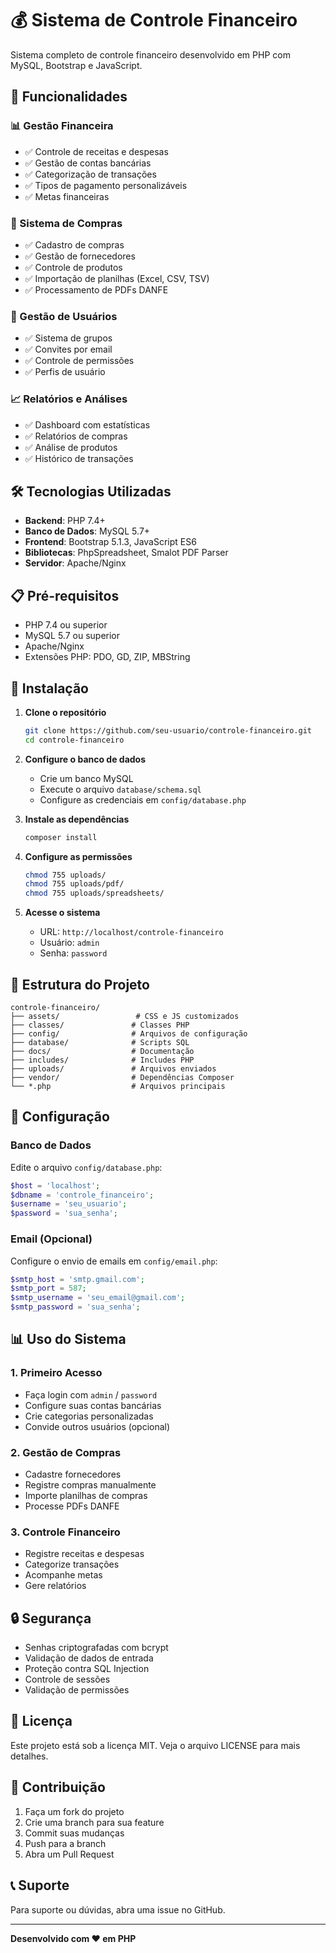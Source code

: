 # 💰 Sistema de Controle Financeiro

Sistema completo de controle financeiro desenvolvido em PHP com MySQL, Bootstrap e JavaScript.

## 🚀 Funcionalidades

### 📊 Gestão Financeira
- ✅ Controle de receitas e despesas
- ✅ Gestão de contas bancárias
- ✅ Categorização de transações
- ✅ Tipos de pagamento personalizáveis
- ✅ Metas financeiras

### 🛒 Sistema de Compras
- ✅ Cadastro de compras
- ✅ Gestão de fornecedores
- ✅ Controle de produtos
- ✅ Importação de planilhas (Excel, CSV, TSV)
- ✅ Processamento de PDFs DANFE

### 👥 Gestão de Usuários
- ✅ Sistema de grupos
- ✅ Convites por email
- ✅ Controle de permissões
- ✅ Perfis de usuário

### 📈 Relatórios e Análises
- ✅ Dashboard com estatísticas
- ✅ Relatórios de compras
- ✅ Análise de produtos
- ✅ Histórico de transações

## 🛠️ Tecnologias Utilizadas

- **Backend**: PHP 7.4+
- **Banco de Dados**: MySQL 5.7+
- **Frontend**: Bootstrap 5.1.3, JavaScript ES6
- **Bibliotecas**: PhpSpreadsheet, Smalot PDF Parser
- **Servidor**: Apache/Nginx

## 📋 Pré-requisitos

- PHP 7.4 ou superior
- MySQL 5.7 ou superior
- Apache/Nginx
- Extensões PHP: PDO, GD, ZIP, MBString

## 🚀 Instalação

1. **Clone o repositório**
   ```bash
   git clone https://github.com/seu-usuario/controle-financeiro.git
   cd controle-financeiro
   ```

2. **Configure o banco de dados**
   - Crie um banco MySQL
   - Execute o arquivo `database/schema.sql`
   - Configure as credenciais em `config/database.php`

3. **Instale as dependências**
   ```bash
   composer install
   ```

4. **Configure as permissões**
   ```bash
   chmod 755 uploads/
   chmod 755 uploads/pdf/
   chmod 755 uploads/spreadsheets/
   ```

5. **Acesse o sistema**
   - URL: `http://localhost/controle-financeiro`
   - Usuário: `admin`
   - Senha: `password`

## 📁 Estrutura do Projeto

```
controle-financeiro/
├── assets/                 # CSS e JS customizados
├── classes/               # Classes PHP
├── config/                # Arquivos de configuração
├── database/              # Scripts SQL
├── docs/                  # Documentação
├── includes/              # Includes PHP
├── uploads/               # Arquivos enviados
├── vendor/                # Dependências Composer
└── *.php                  # Arquivos principais
```

## 🔧 Configuração

### Banco de Dados
Edite o arquivo `config/database.php`:
```php
$host = 'localhost';
$dbname = 'controle_financeiro';
$username = 'seu_usuario';
$password = 'sua_senha';
```

### Email (Opcional)
Configure o envio de emails em `config/email.php`:
```php
$smtp_host = 'smtp.gmail.com';
$smtp_port = 587;
$smtp_username = 'seu_email@gmail.com';
$smtp_password = 'sua_senha';
```

## 📊 Uso do Sistema

### 1. Primeiro Acesso
- Faça login com `admin` / `password`
- Configure suas contas bancárias
- Crie categorias personalizadas
- Convide outros usuários (opcional)

### 2. Gestão de Compras
- Cadastre fornecedores
- Registre compras manualmente
- Importe planilhas de compras
- Processe PDFs DANFE

### 3. Controle Financeiro
- Registre receitas e despesas
- Categorize transações
- Acompanhe metas
- Gere relatórios

## 🔒 Segurança

- Senhas criptografadas com bcrypt
- Validação de dados de entrada
- Proteção contra SQL Injection
- Controle de sessões
- Validação de permissões

## 📝 Licença

Este projeto está sob a licença MIT. Veja o arquivo LICENSE para mais detalhes.

## 🤝 Contribuição

1. Faça um fork do projeto
2. Crie uma branch para sua feature
3. Commit suas mudanças
4. Push para a branch
5. Abra um Pull Request

## 📞 Suporte

Para suporte ou dúvidas, abra uma issue no GitHub.

---

**Desenvolvido com ❤️ em PHP**
